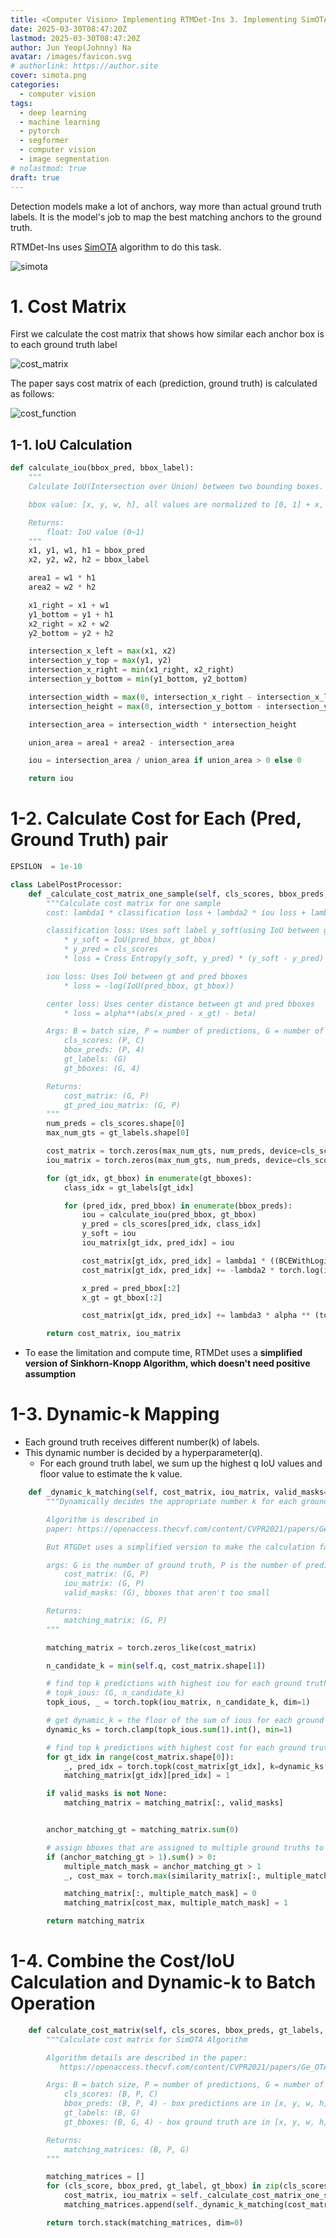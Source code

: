 ```yaml
---
title: <Computer Vision> Implementing RTMDet-Ins 3. Implementing SimOTA
date: 2025-03-30T08:47:20Z
lastmod: 2025-03-30T08:47:20Z
author: Jun Yeop(Johnny) Na
avatar: /images/favicon.svg
# authorlink: https://author.site
cover: simota.png
categories:
  - computer vision
tags:
  - deep learning
  - machine learning
  - pytorch
  - segformer
  - computer vision
  - image segmentation
# nolastmod: true
draft: true
---
```


Detection models make a lot of anchors, way more than actual ground truth labels.
It is the model's job to map the best matching anchors to the ground truth.

RTMDet-Ins uses [SimOTA](https://openaccess.thecvf.com/content/CVPR2021/papers/Ge_OTA_Optimal_Transport_Assignment_for_Object_Detection_CVPR_2021_paper.pdf) algorithm to do this task.

![simota](./simota.png)

# 1. Cost Matrix

First we calculate the cost matrix that shows how similar each anchor box is to each ground truth label

![cost_matrix](./cost_matrix.png)

The paper says cost matrix of each (prediction, ground truth) is calculated as follows:

![cost_function](./cost_function2.png)

## 1-1. IoU Calculation

```python
def calculate_iou(bbox_pred, bbox_label):
    """
    Calculate IoU(Intersection over Union) between two bounding boxes.

    bbox value: [x, y, w, h], all values are normalized to [0, 1] + x, y are upper left corner

    Returns:
        float: IoU value (0~1)
    """
    x1, y1, w1, h1 = bbox_pred
    x2, y2, w2, h2 = bbox_label

    area1 = w1 * h1
    area2 = w2 * h2

    x1_right = x1 + w1
    y1_bottom = y1 + h1
    x2_right = x2 + w2
    y2_bottom = y2 + h2

    intersection_x_left = max(x1, x2)
    intersection_y_top = max(y1, y2)
    intersection_x_right = min(x1_right, x2_right)
    intersection_y_bottom = min(y1_bottom, y2_bottom)

    intersection_width = max(0, intersection_x_right - intersection_x_left)
    intersection_height = max(0, intersection_y_bottom - intersection_y_top)

    intersection_area = intersection_width * intersection_height

    union_area = area1 + area2 - intersection_area

    iou = intersection_area / union_area if union_area > 0 else 0

    return iou
```

# 1-2. Calculate Cost for Each (Pred, Ground Truth) pair

```python
EPSILON  = 1e-10

class LabelPostProcessor:
    def _calculate_cost_matrix_one_sample(self, cls_scores, bbox_preds, gt_labels, gt_bboxes):
        """Calculate cost matrix for one sample
        cost: lambda1 * classification loss + lambda2 * iou loss + lambda3 * center loss

        classification loss: Uses soft label y_soft(using IoU between gt and pred bboxes) and prediction value y_pred
            * y_soft = IoU(pred_bbox, gt_bbox)
            * y_pred = cls_scores
            * loss = Cross Entropy(y_soft, y_pred) * (y_soft - y_pred) ** 2

        iou loss: Uses IoU between gt and pred bboxes
            * loss = -log(IoU(pred_bbox, gt_bbox))

        center loss: Uses center distance between gt and pred bboxes
            * loss = alpha**(abs(x_pred - x_gt) - beta)

        Args: B = batch size, P = number of predictions, G = number of ground truth, C = number of classes
            cls_scores: (P, C)
            bbox_preds: (P, 4)
            gt_labels: (G)
            gt_bboxes: (G, 4)

        Returns:
            cost_matrix: (G, P)
            gt_pred_iou_matrix: (G, P)
        """
        num_preds = cls_scores.shape[0]
        max_num_gts = gt_labels.shape[0]

        cost_matrix = torch.zeros(max_num_gts, num_preds, device=cls_scores.device)
        iou_matrix = torch.zeros(max_num_gts, num_preds, device=cls_scores.device)

        for (gt_idx, gt_bbox) in enumerate(gt_bboxes):
            class_idx = gt_labels[gt_idx]

            for (pred_idx, pred_bbox) in enumerate(bbox_preds):
                iou = calculate_iou(pred_bbox, gt_bbox)
                y_pred = cls_scores[pred_idx, class_idx]
                y_soft = iou
                iou_matrix[gt_idx, pred_idx] = iou

                cost_matrix[gt_idx, pred_idx] = lambda1 * ((BCEWithLogitsLoss(y_pred, y_soft) * (y_soft - y_pred) ** 2).item())
                cost_matrix[gt_idx, pred_idx] += -lambda2 * torch.log(iou + EPSILON)

                x_pred = pred_bbox[:2]
                x_gt = gt_bbox[:2]

                cost_matrix[gt_idx, pred_idx] += lambda3 * alpha ** (torch.abs(x_pred - x_gt) - beta)

        return cost_matrix, iou_matrix
```

- To ease the limitation and compute time, RTMDet uses a **simplified version of Sinkhorn-Knopp Algorithm, which doesn't need positive assumption**

# 1-3. Dynamic-k Mapping

- Each ground truth receives different number(k) of labels.
- This dynamic number is decided by a hyperparameter(q).
  - For each ground truth label, we sum up the highest q IoU values and floor value to estimate the k value.

```python
    def _dynamic_k_matching(self, cost_matrix, iou_matrix, valid_masks=None):
        """Dynamically decides the appropriate number k for each ground truth and collects top k predictions.

        Algorithm is described in
        paper: https://openaccess.thecvf.com/content/CVPR2021/papers/Ge_OTA_Optimal_Transport_Assignment_for_Object_Detection_CVPR_2021_paper.pdf

        But RTGDet uses a simplified version to make the calculation faster in exchange for accuracy.

        args: G is the number of ground truth, P is the number of predictions
            cost_matrix: (G, P)
            iou_matrix: (G, P)
            valid_masks: (G), bboxes that aren't too small

        Returns:
            matching_matrix: (G, P)
        """

        matching_matrix = torch.zeros_like(cost_matrix)

        n_candidate_k = min(self.q, cost_matrix.shape[1])

        # find top k predictions with highest iou for each ground truth
        # topk_ious: (G, n_candidate_k)
        topk_ious, _ = torch.topk(iou_matrix, n_candidate_k, dim=1)

        # get dynamic_k = the floor of the sum of ious for each ground truth: (G)
        dynamic_ks = torch.clamp(topk_ious.sum(1).int(), min=1)

        # find top k predictions with highest cost for each ground truth
        for gt_idx in range(cost_matrix.shape[0]):
            _, pred_idx = torch.topk(cost_matrix[gt_idx], k=dynamic_ks[gt_idx], largest=False)
            matching_matrix[gt_idx][pred_idx] = 1

        if valid_masks is not None:
            matching_matrix = matching_matrix[:, valid_masks]


        anchor_matching_gt = matching_matrix.sum(0)

        # assign bboxes that are assigned to multiple ground truths to the one with highest iou
        if (anchor_matching_gt > 1).sum() > 0:
            multiple_match_mask = anchor_matching_gt > 1
            _, cost_max = torch.max(similarity_matrix[:, multiple_match_mask], dim=0)

            matching_matrix[:, multiple_match_mask] = 0
            matching_matrix[cost_max, multiple_match_mask] = 1

        return matching_matrix
```

# 1-4. Combine the Cost/IoU Calculation and Dynamic-k to Batch Operation

```python
    def calculate_cost_matrix(self, cls_scores, bbox_preds, gt_labels, gt_bboxes):
        """Calculate cost matrix for SimOTA Algorithm

        Algorithm details are described in the paper:
           https://openaccess.thecvf.com/content/CVPR2021/papers/Ge_OTA_Optimal_Transport_Assignment_for_Object_Detection_CVPR_2021_paper.pdf

        Args: B = batch size, P = number of predictions, G = number of ground truth, C = number of classes
            cls_scores: (B, P, C)
            bbox_preds: (B, P, 4) - box predictions are in [x, y, w, h] format (x, y is bbox center)
            gt_labels: (B, G)
            gt_bboxes: (B, G, 4) - box ground truth are in [x, y, w, h] format (x, y is bbox center)

        Returns:
            matching_matrices: (B, P, G)
        """

        matching_matrices = []
        for (cls_score, bbox_pred, gt_label, gt_bbox) in zip(cls_scores, bbox_preds, gt_labels, gt_bboxes):
            cost_matrix, iou_matrix = self._calculate_cost_matrix_one_sample(cls_score, bbox_pred, gt_label, gt_bbox)
            matching_matrices.append(self._dynamic_k_matching(cost_matrix, iou_matrix))

        return torch.stack(matching_matrices, dim=0)
```

